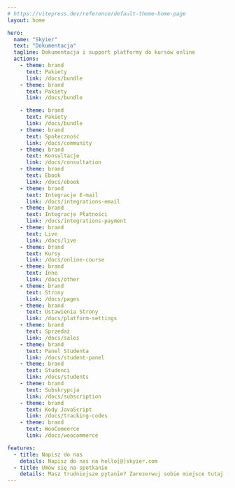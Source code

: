 ```yaml
---
# https://vitepress.dev/reference/default-theme-home-page
layout: home

hero:
  name: "Skyier"
  text: "Dokumentacja"
  tagline: Dokumentacja i support platformy do kursów online
  actions:
    - theme: brand
      text: Pakiety
      link: /docs/bundle
    - theme: brand
      text: Pakiety
      link: /docs/bundle

    - theme: brand
      text: Pakiety
      link: /docs/bundle
    - theme: brand
      text: Społeczność
      link: /docs/community
    - theme: brand
      text: Konsultacje
      link: /docs/consultation
    - theme: brand
      text: Ebook
      link: /docs/ebook
    - theme: brand
      text: Integracje E-mail
      link: /docs/integrations-email
    - theme: brand
      text: Integracje Płatności
      link: /docs/integrations-payment
    - theme: brand
      text: Live
      link: /docs/live
    - theme: brand
      text: Kursy
      link: /docs/online-course
    - theme: brand
      text: Inne
      link: /docs/other
    - theme: brand
      text: Strony
      link: /docs/pages
    - theme: brand
      text: Ustawienia Strony
      link: /docs/platform-settings
    - theme: brand
      text: Sprzedaż
      link: /docs/sales
    - theme: brand
      text: Panel Studenta
      link: /docs/student-panel
    - theme: brand
      text: Studenci
      link: /docs/students
    - theme: brand
      text: Subskrypcja
      link: /docs/subscription
    - theme: brand
      text: Kody JavaScript
      link: /docs/tracking-codes
    - theme: brand
      text: WooComeerce
      link: /docs/woocommerce

features:
  - title: Napisz do nas
    details: Napisz do nas na hello[@]skyier.com
  - title: Umów się na spotkanie
    details: Masz trudniejsze pytanie? Zarezerwuj sobie miejsce tutaj - https://calendly.com/maciej-skyier/15min
---
```

